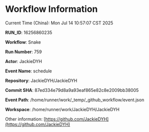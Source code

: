 # Workflow Information

Current Time (China): Mon Jul 14 10:57:07 CST 2025  

**RUN_ID**: 16256860235  

**Workflow**: Snake  

**Run Number**: 759  

**Actor**: JackieDYH  

**Event Name**: schedule  

**Repository**: JackieDYH/JackieDYH  

**Commit SHA**: 87ed334e79d8a9a93eaf865e82c8e2009bb38005  

**Event Path**: /home/runner/work/_temp/_github_workflow/event.json  

**Workspace**: /home/runner/work/JackieDYH/JackieDYH  

Other information: [https://github.com/JackieDYH](https://github.com/JackieDYH)
